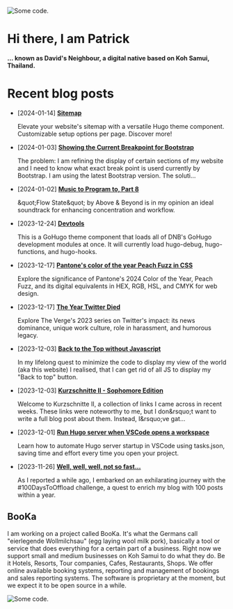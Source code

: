 ![][header1]

# Hi there, I am Patrick

**... known as David's Neighbour, a digital native based on Koh Samui, Thailand.**

# Recent blog posts
<!-- KOLLITSCH:START -->
- [2024-01-14] **[Sitemap](https://kollitsch.dev/components/hugo-sitemap/)**

  Elevate your website&#39;s sitemap with a versatile Hugo theme component. Customizable setup options per page. Discover more!
- [2024-01-03] **[Showing the Current Breakpoint for Bootstrap](https://kollitsch.dev/blog/2024/showing-the-current-breakpoint-for-bootstrap/)**

  The problem: I am refining the display of certain sections of my website and I need to know what exact break point is userd currently by Bootstrap. I am using the latest Bootstrap version.
The soluti...
- [2024-01-02] **[Music to Program to, Part 8](https://kollitsch.dev/blog/2024/music-to-program-to-8/)**

  \&quot;Flow State\&quot; by Above &amp; Beyond is in my opinion an ideal soundtrack for enhancing concentration and workflow.
- [2023-12-24] **[Devtools](https://kollitsch.dev/components/hugo-devtools/)**

  This is a GoHugo theme component that loads all of DNB&#39;s GoHugo development modules at once. It will currently load hugo-debug, hugo-functions, and hugo-hooks.
- [2023-12-17] **[Pantone&#39;s color of the year Peach Fuzz in CSS](https://kollitsch.dev/blog/2023/pantones-color-of-the-year-peach-fuzz-in-css/)**

  Explore the significance of Pantone&#39;s 2024 Color of the Year, Peach Fuzz, and its digital equivalents in HEX, RGB, HSL, and CMYK for web design.
- [2023-12-17] **[The Year Twitter Died](https://kollitsch.dev/blog/2023/the-year-twitter-died/)**

  Explore The Verge&#39;s 2023 series on Twitter&#39;s impact: its news dominance, unique work culture, role in harassment, and humorous legacy.
- [2023-12-03] **[Back to the Top without Javascript](https://kollitsch.dev/blog/2023/back-to-top-without-javascript/)**

  In my lifelong quest to minimize the code to display my view of the world &lpar;aka this website&rpar; I realised, that I can get rid of all JS to display my &quot;Back to top&quot; button.
- [2023-12-03] **[Kurzschnitte II - Sophomore Edition](https://kollitsch.dev/blog/2023/kurzschnitte-ii-2/)**

  Welcome to Kurzschnitte II, a collection of links I came across in recent weeks. These links were noteworthy to me, but I don&amp;rsquo;t want to write a full blog post about them. Instead, I&amp;rsquo;ve gat...
- [2023-12-01] **[Run Hugo server when VSCode opens a workspace](https://kollitsch.dev/blog/2023/run-hugo-server-when-vscode-opens-a-workspace/)**

  Learn how to automate Hugo server startup in VSCode using tasks.json, saving time and effort every time you open your project.
- [2023-11-26] **[Well, well, well, not so fast...](https://kollitsch.dev/blog/2023/well-well-well-not-so-fast/)**

  As I reported a while ago, I embarked on an exhilarating journey with the \#100DaysToOffload challenge, a quest to enrich my blog with 100 posts within a year.<!-- KOLLITSCH:END -->

## BooKa

I am working on a project called BooKa. It's what the Germans call "eierlegende Wollmilchsau" (egg laying wool milk pork), basically a tool or service that does everything for a certain part of a business. Right now we support small and medium businesses on Koh Samui to do what they do. Be it Hotels, Resorts, Tour companies, Cafes, Restaurants, Shops. We offer online available booking systems, reporting and management of bookings and sales reporting systems. The software is proprietary at the moment, but we expect it to be open source in a while.

![][header3]

[header1]: https://raw.githubusercontent.com/davidsneighbour/davidsneighbour/master/static/header1.jpg "Some code."
[header3]: https://raw.githubusercontent.com/davidsneighbour/davidsneighbour/master/static/header3.jpg "Some code."

